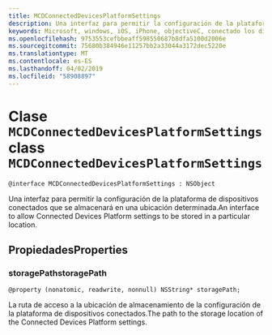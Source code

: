```yaml
---
title: MCDConnectedDevicesPlatformSettings
description: Una interfaz para permitir la configuración de la plataforma de dispositivos conectados que se almacenará en una ubicación determinada.
keywords: Microsoft, windows, iOS, iPhone, objectiveC, conectado los dispositivos, proyecto Roma
ms.openlocfilehash: 9753553cefbbeaff598550687b8dfa5100d2006e
ms.sourcegitcommit: 75680b384946e11257bb2a33044a3172dec5220e
ms.translationtype: MT
ms.contentlocale: es-ES
ms.lasthandoff: 04/02/2019
ms.locfileid: "58908897"
---
```

# <a name="class-mcdconnecteddevicesplatformsettings"></a><span data-ttu-id="ad4a5-104">Clase `MCDConnectedDevicesPlatformSettings`</span><span class="sxs-lookup"><span data-stu-id="ad4a5-104">class `MCDConnectedDevicesPlatformSettings`</span></span> 

```
@interface MCDConnectedDevicesPlatformSettings : NSObject
```  
<span data-ttu-id="ad4a5-105">Una interfaz para permitir la configuración de la plataforma de dispositivos conectados que se almacenará en una ubicación determinada.</span><span class="sxs-lookup"><span data-stu-id="ad4a5-105">An interface to allow Connected Devices Platform settings to be stored in a particular location.</span></span>  

## <a name="properties"></a><span data-ttu-id="ad4a5-106">Propiedades</span><span class="sxs-lookup"><span data-stu-id="ad4a5-106">Properties</span></span>

### <a name="storagepath"></a><span data-ttu-id="ad4a5-107">storagePath</span><span class="sxs-lookup"><span data-stu-id="ad4a5-107">storagePath</span></span>
`@property (nonatomic, readwrite, nonnull) NSString* storagePath;`

<span data-ttu-id="ad4a5-108">La ruta de acceso a la ubicación de almacenamiento de la configuración de la plataforma de dispositivos conectados.</span><span class="sxs-lookup"><span data-stu-id="ad4a5-108">The path to the storage location of the Connected Devices Platform settings.</span></span>